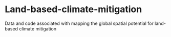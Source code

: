 # Land-based-climate-mitigation
Data and code associated with mapping the global spatial potential for land-based climate mitigation
